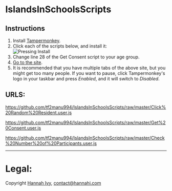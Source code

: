 # IslandsInSchoolsScripts

## Instructions

1. Install [Tampermonkey](https://tampermonkey.net).  
2. Click each of the scripts below, and install it:  
![Pressing Install](https://i.imgur.com/Y8gHqU9.png)  
3. Change line 28 of the Get Consent script to your age group.
4. [Go to the site](http://islands.smp.uq.edu.au/project.php).
5. It is recommended that you have multiple tabs of the above site, but you might get too many people. If you want to pause, click Tampermonkey's logo in your taskbar and press *Enabled*, and it will switch to *Disabled*.

## URLS:

https://github.com/tf2manu994/IslandsInSchoolsScripts/raw/master/Click%20Random%20Resident.user.js

https://github.com/tf2manu994/IslandsInSchoolsScripts/raw/master/Get%20Consent.user.js

https://github.com/tf2manu994/IslandsInSchoolsScripts/raw/master/Check%20Number%20of%20Participants.user.js

--- 

# Legal: 


Copyright [Hannah Ivy](https://hannahi.com), <contact@hannahi.com>
